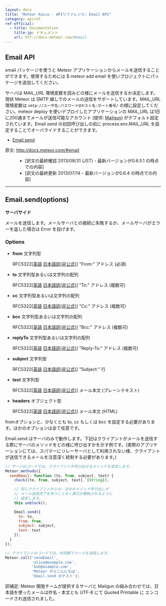 ```yaml
---
layout: docs
title: "Meteor Kaiso - APIリファレンス: Email API"
category: apiref
ref-official: 
  - title: Documentation
    title-jp: ドキュメント
    url: htt://docs.meteor.com/#email
---
```


## Email API

email パッケージを使うと Meteor アプリケーションからメールを送信することができます。使用するためには $ meteor add email を使いプロジェクトにパッケージを追加してください。

サーバは MAIL_URL 環境変数を読みどの様にメールを送信するか決定します。現状 Meteor は SMTP 越しでのメールの送信をサポートしています。MAIL_URL 環境変数は `smtp://ユーザ名:パスワード@ホスト名:ポート番号/` の様に設定してください。meteor deploy を使いデプロイしたアプリケーションの MAIL_URL は1日に200通までメールが送信可能なアカウント (提供: [Mailgun](http://www.mailgun.com/)) がデフォルト設定されています。Email.send の初回呼び出しの前に process.env.MAIL_URL を設定することでオーバライドすることができます。

*   [Email.send](#email_send)

<dl>
  <dt>原文: <a href="http://docs.meteor.com/#email">http://docs.meteor.com/#email</a><dt>
  <dd>
  <ul>
    <li>[訳文の最終確認 2013/08/31 (JST) - 最新バージョンが0.6.5.1 の時点での内容]</li>
    <li>[訳文の最終更新 2013/07/14 - 最新バージョンが0.6.4 の時点での内容]</li>
  </ul>
  </dd>
</dl>


---
<a name="email_send"></a>
## Email.send(options)
__サーバサイド__

メールを送信します。メールサーバとの接続に失敗するか、メールサーバがエラーを返した場合は Error を投げます。

### Options

* **from** 文字列型

    RFC5322[[英語](http://tools.ietf.org/html/rfc5322) [日本語訳(非公式)](http://srgia.com/docs/rfc5322j.html)] "From:" アドレス (必須)

* **to** 文字列型あるいは文字列の配列

    RFC5322[[英語](http://tools.ietf.org/html/rfc5322) [日本語訳(非公式)](http://srgia.com/docs/rfc5322j.html)] "To:" アドレス (複数可)

* **cc** 文字列型あるいは文字列の配列

    RFC5322[[英語](http://tools.ietf.org/html/rfc5322) [日本語訳(非公式)](http://srgia.com/docs/rfc5322j.html)] "Cc:" アドレス (複数可)

* **bcc** 文字列型あるいは文字列の配列

    RFC5322[[英語](http://tools.ietf.org/html/rfc5322) [日本語訳(非公式)](http://srgia.com/docs/rfc5322j.html)] "Bcc:" アドレス (複数可)

* **replyTo** 文字列型あるいは文字列の配列

    RFC5322[[英語](http://tools.ietf.org/html/rfc5322) [日本語訳(非公式)](http://srgia.com/docs/rfc5322j.html)] "Reply-To:" アドレス (複数可)

* **subject** 文字列型

    RFC5322[[英語](http://tools.ietf.org/html/rfc5322) [日本語訳(非公式)](http://srgia.com/docs/rfc5322j.html)] "Subject:" 行

* **text** 文字列型

    RFC5322[[英語](http://tools.ietf.org/html/rfc5322) [日本語訳(非公式)](http://srgia.com/docs/rfc5322j.html)] メール本文 (プレーンテキスト)

* **headers** オブジェクト型

    RFC5322[[英語](http://tools.ietf.org/html/rfc5322) [日本語訳(非公式)](http://srgia.com/docs/rfc5322j.html)] メール本文 (HTML)

fromオプションと、少なくとも to, cc もしくは bcc を設定する必要があります。ほかのオプションは全て任意です。

Email.send はサーバのみで動作します。下記はクライアントがメールを送信する際にサーバのメソッドをどの様に呼び出すかを示す例です。(実際のアプリケーションにては、スパマーにリレーサーバとして利用されない様、クライアントが送信できるメールを注意深く統制する必要があります。)

~~~ javascript
// サーバのコードでは、クライアントが呼び出せるメソッドを宣言します。
Meteor.methods({
  sendEmail: function (to, from, subject, text) {
    check([to, from, subject, text], [String]);

    // 同じクライアントからの、ほかのメソッド呼び出しが
    // メール送信完了を待つことなく実行が開始されるように
    // 設定します。
    this.unblock();

    Email.send({
      to: to,
      from: from,
      subject: subject,
      text: text
    });
  }
});

// クライアントのコードでは、非同期でメールを送信します。
Meteor.call('sendEmail',
            'alice@example.com',
            'bob@example.com',
            'Meteor からこんにちは',
            'Email.send のテスト');
~~~

訳補足: Meteor 開発チームが提供するサーバと Mailgun の組み合わせでは、日本語を使ったメールは件名・本文とも UTF-8 にて Quoted Printable に エンコードされ送信されました。
